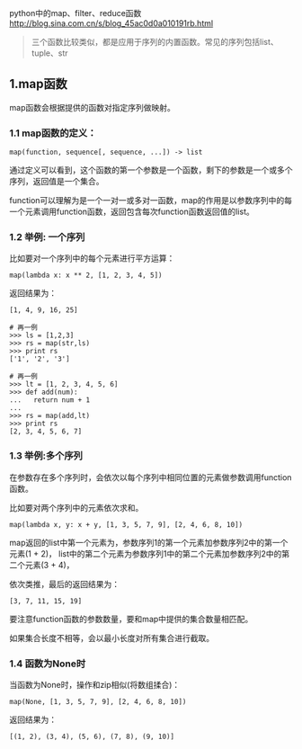 python中的map、filter、reduce函数
http://blog.sina.com.cn/s/blog_45ac0d0a010191rb.html


>三个函数比较类似，都是应用于序列的内置函数。常见的序列包括list、tuple、str

## 1.map函数

map函数会根据提供的函数对指定序列做映射。

### 1.1 map函数的定义：

```
map(function, sequence[, sequence, ...]) -> list
```

通过定义可以看到，这个函数的第一个参数是一个函数，剩下的参数是一个或多个序列，返回值是一个集合。

function可以理解为是一个一对一或多对一函数，map的作用是以参数序列中的每一个元素调用function函数，返回包含每次function函数返回值的list。

### 1.2 举例: 一个序列

比如要对一个序列中的每个元素进行平方运算：

```
map(lambda x: x ** 2, [1, 2, 3, 4, 5])
```

返回结果为：

```
[1, 4, 9, 16, 25]
```

```
# 再一例
>>> ls = [1,2,3]
>>> rs = map(str,ls)
>>> print rs
['1', '2', '3']

# 再一例
>>> lt = [1, 2, 3, 4, 5, 6]
>>> def add(num):
...   return num + 1
...
>>> rs = map(add,lt)
>>> print rs
[2, 3, 4, 5, 6, 7]
```

### 1.3 举例:多个序列

在参数存在多个序列时，会依次以每个序列中相同位置的元素做参数调用function函数。

比如要对两个序列中的元素依次求和。

```
map(lambda x, y: x + y, [1, 3, 5, 7, 9], [2, 4, 6, 8, 10])
```

map返回的list中第一个元素为，参数序列1的第一个元素加参数序列2中的第一个元素(1 + 2)，
list中的第二个元素为参数序列1中的第二个元素加参数序列2中的第二个元素(3 + 4)，

依次类推，最后的返回结果为：

```
[3, 7, 11, 15, 19]
```

要注意function函数的参数数量，要和map中提供的集合数量相匹配。

如果集合长度不相等，会以最小长度对所有集合进行截取。

### 1.4 函数为None时

当函数为None时，操作和zip相似(将数组揉合)：

```
map(None, [1, 3, 5, 7, 9], [2, 4, 6, 8, 10])
```
返回结果为：

```
[(1, 2), (3, 4), (5, 6), (7, 8), (9, 10)]
```